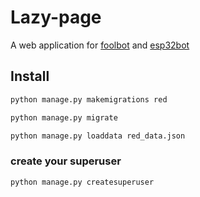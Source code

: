 # Lazy-page

A web application for [foolbot](https://github.com/SoyM/foolbot) and [esp32bot](https://github.com/SoyM/Esp32bot)

## Install

```bash
python manage.py makemigrations red

python manage.py migrate

python manage.py loaddata red_data.json
```
### create your superuser

```bash
python manage.py createsuperuser
```
